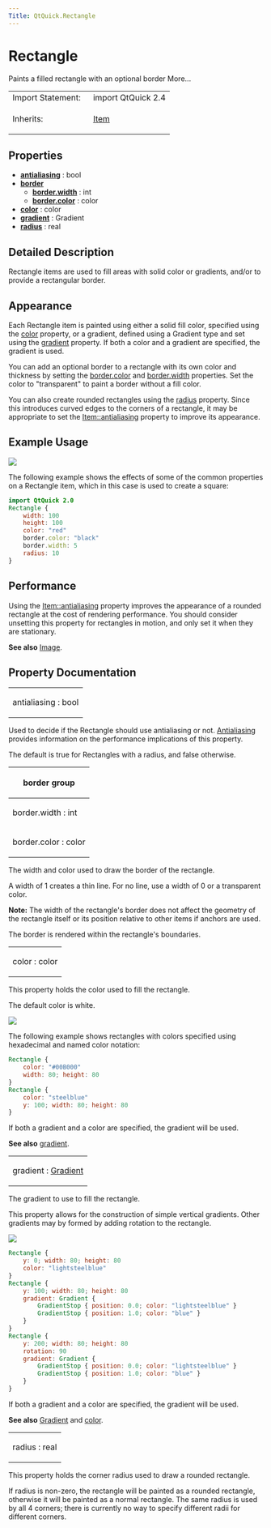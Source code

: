 ```yaml
---
Title: QtQuick.Rectangle
---
```

        
Rectangle
=========

<span class="subtitle"></span>
Paints a filled rectangle with an optional border More...

<table>
<colgroup>
<col width="50%" />
<col width="50%" />
</colgroup>
<tbody>
<tr class="odd">
<td>Import Statement:</td>
<td>import QtQuick 2.4</td>
</tr>
<tr class="even">
<td>Inherits:</td>
<td><p><a href="QtQuick.Item.md">Item</a></p></td>
</tr>
</tbody>
</table>

<span id="properties"></span>
Properties
----------

-   ****[antialiasing](#antialiasing-prop)**** : bool
-   ****[border](#border-prop)****
    -   ****[border.width](#border.width-prop)**** : int
    -   ****[border.color](#border.color-prop)**** : color
-   ****[color](#color-prop)**** : color
-   ****[gradient](#gradient-prop)**** : Gradient
-   ****[radius](#radius-prop)**** : real

<span id="details"></span>
Detailed Description
--------------------

Rectangle items are used to fill areas with solid color or gradients, and/or to provide a rectangular border.

<span id="appearance"></span>
Appearance
----------

Each Rectangle item is painted using either a solid fill color, specified using the [color](#color-prop) property, or a gradient, defined using a Gradient type and set using the [gradient](#gradient-prop) property. If both a color and a gradient are specified, the gradient is used.

You can add an optional border to a rectangle with its own color and thickness by setting the [border.color](#border.color-prop) and [border.width](#border.width-prop) properties. Set the color to "transparent" to paint a border without a fill color.

You can also create rounded rectangles using the [radius](#radius-prop) property. Since this introduces curved edges to the corners of a rectangle, it may be appropriate to set the [Item::antialiasing](../QtQuick.Item.md#antialiasing-prop) property to improve its appearance.

<span id="example-usage"></span>
Example Usage
-------------

![](https://developer.ubuntu.com/static/devportal_uploaded/5eacaae1-c168-47f2-86a4-266a17970cf5-api/apps/qml/sdk-15.04.1/QtQuick.Rectangle/images/declarative-rect.png)

The following example shows the effects of some of the common properties on a Rectangle item, which in this case is used to create a square:

``` qml
import QtQuick 2.0
Rectangle {
    width: 100
    height: 100
    color: "red"
    border.color: "black"
    border.width: 5
    radius: 10
}
```

<span id="performance"></span>
Performance
-----------

Using the [Item::antialiasing](../QtQuick.Item.md#antialiasing-prop) property improves the appearance of a rounded rectangle at the cost of rendering performance. You should consider unsetting this property for rectangles in motion, and only set it when they are stationary.

**See also** [Image](https://developer.ubuntu.comapps/qml/sdk-15.04.1/QtQuick.imageelements/#image).

Property Documentation
----------------------

<table>
<colgroup>
<col width="100%" />
</colgroup>
<tbody>
<tr class="odd">
<td><p><span id="antialiasing-prop"></span><span class="name">antialiasing</span> : <span class="type">bool</span></p></td>
</tr>
</tbody>
</table>

Used to decide if the Rectangle should use antialiasing or not. [Antialiasing](../QtQuick.qtquick-visualcanvas-scenegraph-renderer.md#antialiasing) provides information on the performance implications of this property.

The default is true for Rectangles with a radius, and false otherwise.

<table>
<colgroup>
<col width="100%" />
</colgroup>
<thead>
<tr class="header">
<th><p><span id="border-prop"></span><strong>border group</strong></p></th>
</tr>
</thead>
<tbody>
<tr class="odd">
<td><p><span id="border.width-prop"></span><span class="name">border.width</span> : <span class="type">int</span></p></td>
</tr>
<tr class="even">
<td><p><span id="border.color-prop"></span><span class="name">border.color</span> : <span class="type">color</span></p></td>
</tr>
</tbody>
</table>

The width and color used to draw the border of the rectangle.

A width of 1 creates a thin line. For no line, use a width of 0 or a transparent color.

**Note:** The width of the rectangle's border does not affect the geometry of the rectangle itself or its position relative to other items if anchors are used.

The border is rendered within the rectangle's boundaries.

<table>
<colgroup>
<col width="100%" />
</colgroup>
<tbody>
<tr class="odd">
<td><p><span id="color-prop"></span><span class="name">color</span> : <span class="type">color</span></p></td>
</tr>
</tbody>
</table>

This property holds the color used to fill the rectangle.

The default color is white.

![](https://developer.ubuntu.com/static/devportal_uploaded/8606a200-a1d5-4023-92be-37ecd052968f-api/apps/qml/sdk-15.04.1/QtQuick.Rectangle/images/rect-color.png)

The following example shows rectangles with colors specified using hexadecimal and named color notation:

``` qml
Rectangle {
    color: "#00B000"
    width: 80; height: 80
}
Rectangle {
    color: "steelblue"
    y: 100; width: 80; height: 80
}
```

If both a gradient and a color are specified, the gradient will be used.

**See also** [gradient](#gradient-prop).

<table>
<colgroup>
<col width="100%" />
</colgroup>
<tbody>
<tr class="odd">
<td><p><span id="gradient-prop"></span><span class="name">gradient</span> : <span class="type"><a href="QtQuick.Gradient.md">Gradient</a></span></p></td>
</tr>
</tbody>
</table>

The gradient to use to fill the rectangle.

This property allows for the construction of simple vertical gradients. Other gradients may by formed by adding rotation to the rectangle.

![](https://developer.ubuntu.com/static/devportal_uploaded/ffc8c632-7b38-4902-aa6b-f8f896c624ac-api/apps/qml/sdk-15.04.1/QtQuick.Rectangle/images/declarative-rect_gradient.png)

``` qml
Rectangle {
    y: 0; width: 80; height: 80
    color: "lightsteelblue"
}
Rectangle {
    y: 100; width: 80; height: 80
    gradient: Gradient {
        GradientStop { position: 0.0; color: "lightsteelblue" }
        GradientStop { position: 1.0; color: "blue" }
    }
}
Rectangle {
    y: 200; width: 80; height: 80
    rotation: 90
    gradient: Gradient {
        GradientStop { position: 0.0; color: "lightsteelblue" }
        GradientStop { position: 1.0; color: "blue" }
    }
}
```

If both a gradient and a color are specified, the gradient will be used.

**See also** [Gradient](../QtQuick.Gradient.md) and [color](#color-prop).

<table>
<colgroup>
<col width="100%" />
</colgroup>
<tbody>
<tr class="odd">
<td><p><span id="radius-prop"></span><span class="name">radius</span> : <span class="type">real</span></p></td>
</tr>
</tbody>
</table>

This property holds the corner radius used to draw a rounded rectangle.

If radius is non-zero, the rectangle will be painted as a rounded rectangle, otherwise it will be painted as a normal rectangle. The same radius is used by all 4 corners; there is currently no way to specify different radii for different corners.

